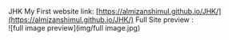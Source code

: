 JHK My First website 
link: [https://almizanshimul.github.io/JHK/](https://almizanshimul.github.io/JHK/)
Full Site preview :  
![full image preview](img/full image.jpg)